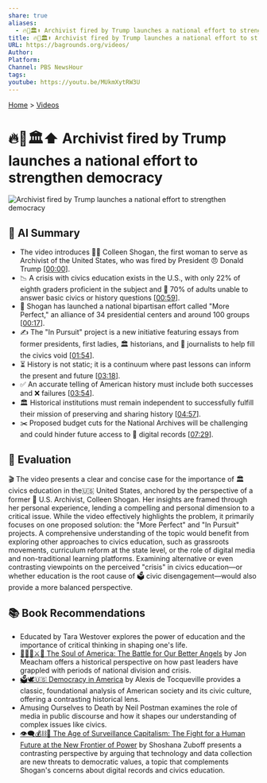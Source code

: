 ```yaml
---
share: true
aliases:
  - 🔥🚫🏛️⬆️ Archivist fired by Trump launches a national effort to strengthen democracy
title: 🔥🚫🏛️⬆️ Archivist fired by Trump launches a national effort to strengthen democracy
URL: https://bagrounds.org/videos/
Author:
Platform:
Channel: PBS NewsHour
tags:
youtube: https://youtu.be/MUkmXytRW3U
---
```

[Home](../index.md) > [Videos](./index.md)  
# 🔥🚫🏛️⬆️ Archivist fired by Trump launches a national effort to strengthen democracy  
![Archivist fired by Trump launches a national effort to strengthen democracy](https://youtu.be/MUkmXytRW3U)  
  
## 🤖 AI Summary  
* The video introduces 👩‍💼 Colleen Shogan, the first woman to serve as Archivist of the United States, who was fired by President 😠 Donald Trump \[[00:00](http://www.youtube.com/watch?v=MUkmXytRW3U&t=0)].  
* 📉 A crisis with civics education exists in the U.S., with only 22% of eighth graders proficient in the subject and 🤯 70% of adults unable to answer basic civics or history questions \[[00:59](http://www.youtube.com/watch?v=MUkmXytRW3U&t=59)].  
* 🤝 Shogan has launched a national bipartisan effort called "More Perfect," an alliance of 34 presidential centers and around 100 groups \[[00:17](http://www.youtube.com/watch?v=MUkmXytRW3U&t=17)].  
* ✍️ The "In Pursuit" project is a new initiative featuring essays from former presidents, first ladies, 🏛️ historians, and 📰 journalists to help fill the civics void \[[01:54](http://www.youtube.com/watch?v=MUkmXytRW3U&t=114)].  
* ⏳ History is not static; it is a continuum where past lessons can inform the present and future \[[03:18](http://www.youtube.com/watch?v=MUkmXytRW3U&t=198)].  
* ✅ An accurate telling of American history must include both successes and ❌ failures \[[03:54](http://www.youtube.com/watch?v=MUkmXytRW3U&t=234)].  
* 🏛️ Historical institutions must remain independent to successfully fulfill their mission of preserving and sharing history \[[04:57](http://www.youtube.com/watch?v=MUkmXytRW3U&t=297)].  
* ✂️ Proposed budget cuts for the National Archives will be challenging and could hinder future access to 💾 digital records \[[07:29](http://www.youtube.com/watch?v=MUkmXytRW3U&t=449)].  
  
## 🤔 Evaluation  
🎬 The video presents a clear and concise case for the importance of 🏛️ civics education in the🇺🇸 United States, anchored by the perspective of a former 📜 U.S. Archivist, Colleen Shogan. Her insights are framed through her personal experience, lending a compelling and personal dimension to a critical issue. While the video effectively highlights the problem, it primarily focuses on one proposed solution: the "More Perfect" and "In Pursuit" projects. A comprehensive understanding of the topic would benefit from exploring other approaches to civics education, such as grassroots movements, curriculum reform at the state level, or the role of digital media and non-traditional learning platforms. Examining alternative or even contrasting viewpoints on the perceived "crisis" in civics education—or whether education is the root cause of 🗳️ civic disengagement—would also provide a more balanced perspective.  
  
## 📚 Book Recommendations  
* Educated by Tara Westover explores the power of education and the importance of critical thinking in shaping one's life.  
* [👻🇺🇸⚔️🪽 The Soul of America: The Battle for Our Better Angels](../books/the-soul-of-america-the-battle-for-our-better-angels.md) by Jon Meacham offers a historical perspective on how past leaders have grappled with periods of national division and crisis.  
* [🗳️🕊️🇺🇸 Democracy in America](../books/democracy-in-america.md) by Alexis de Tocqueville provides a classic, foundational analysis of American society and its civic culture, offering a contrasting historical lens.  
* Amusing Ourselves to Death by Neil Postman examines the role of media in public discourse and how it shapes our understanding of complex issues like civics.  
* [👁️‍🗨️💰⛓️👤 The Age of Surveillance Capitalism: The Fight for a Human Future at the New Frontier of Power](../books/the-age-of-surveillance-capitalism.md) by Shoshana Zuboff presents a contrasting perspective by arguing that technology and data collection are new threats to democratic values, a topic that complements Shogan's concerns about digital records and civics education.